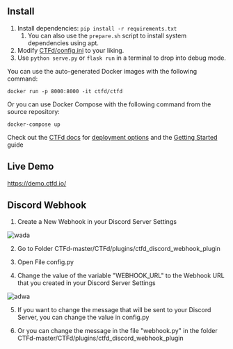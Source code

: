 

## Install

1. Install dependencies: `pip install -r requirements.txt`
   1. You can also use the `prepare.sh` script to install system dependencies using apt.
2. Modify [CTFd/config.ini](https://github.com/CTFd/CTFd/blob/master/CTFd/config.ini) to your liking.
3. Use `python serve.py` or `flask run` in a terminal to drop into debug mode.

You can use the auto-generated Docker images with the following command:

`docker run -p 8000:8000 -it ctfd/ctfd`

Or you can use Docker Compose with the following command from the source repository:

`docker-compose up`

Check out the [CTFd docs](https://docs.ctfd.io/) for [deployment options](https://docs.ctfd.io/docs/deployment/installation) and the [Getting Started](https://docs.ctfd.io/tutorials/getting-started/) guide

## Live Demo

https://demo.ctfd.io/

## Discord Webhook

1. Create a New Webhook in your Discord Server Settings

![wada](https://iili.io/JF7dlee.png)

2. Go to Folder CTFd-master/CTFd/plugins/ctfd_discord_webhook_plugin

3. Open File config.py

4. Change the value of the variable "WEBHOOK_URL" to the Webhook URL that you created in your Discord Server Settings

![adwa](https://iili.io/JF73sxs.png)

5. If you want to change the message that will be sent to your Discord Server, you can change the value in config.py

6. Or you can change the message in the file "webhook.py" in the folder CTFd-master/CTFd/plugins/ctfd_discord_webhook_plugin